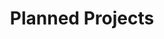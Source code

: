 ---
title: Planned Projects
type: landing
featured:
  image: lucia-macedo-9USYbfMD250-unsplash.jpg

cascade:
  - _target:
      kind: page
    params:
      show_breadcrumb: true
      
# Optional header image (relative to `static/media/` folder).
sections:
  - block: collection
    content:
      title: Planned Projects
      text: ''
      filters:
        folders:
          - planned
    design:
      view: article-grid
      fill_image: false
      columns: 3
---